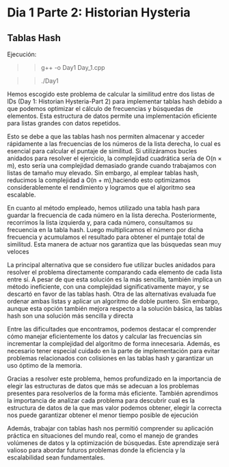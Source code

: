 # Dia 1 Parte 2: Historian Hysteria  
## Tablas Hash  
Ejecución: 

>>g++ -o Day1 Day_1.cpp

>>./Day1

Hemos escogido este problema de calcular la similitud entre dos listas de IDs (Day 1: Historian Hysteria-Part 2) para implementar tablas hash debido a que podemos optimizar el cálculo de frecuencias y búsquedas de elementos. Esta estructura de datos permite una implementación eficiente para listas grandes con datos repetidos.

Esto se debe a que las tablas hash nos permiten almacenar y acceder rápidamente a las frecuencias de los números de la lista derecha, lo cual es esencial para calcular el puntaje de similitud. Si utilizáramos bucles anidados para resolver el ejercicio, la complejidad cuadrática sería de O(n × m), esto sería una complejidad demasiado grande cuando trabajamos con listas de tamaño muy elevado. Sin embargo, al emplear tablas hash, reducimos la complejidad a O(n + m),haciendo esto optimizamos considerablemente el rendimiento y logramos que el algoritmo sea escalable.

En cuanto al método empleado, hemos utilizado una tabla hash para guardar la frecuencia de cada número en la lista derecha. Posteriormente, recorrimos la lista izquierda y, para cada número, consultamos su frecuencia en la tabla hash. Luego multiplicamos el número por dicha frecuencia y acumulamos el resultado para obtener el puntaje total de similitud. Esta manera de actuar nos garantiza que las búsquedas sean muy veloces

La principal alternativa que se considero fue utilizar bucles anidados para resolver el problema directamente comparando cada elemento de cada lista entre sí. A pesar de que esta solución es la más sencilla, también implica un método ineficiente, con una complejidad significativamente mayor, y se descartó en favor de las tablas hash. Otra de las alternativas evaluada fue ordenar ambas listas y aplicar un algoritmo de doble puntero. Sin embargo, aunque esta opción también mejora respecto a la solución básica, las tablas hash son una solución más sencilla y directa

Entre las dificultades que encontramos, podemos destacar el comprender cómo manejar eficientemente los datos y calcular las frecuencias sin incrementar la complejidad del algoritmo de forma innecesaria. Además, es necesario tener especial cuidado en la parte de implementación para evitar problemas relacionados con colisiones en las tablas hash y garantizar un uso óptimo de la memoria.

Gracias a resolver este problema, hemos profundizado en la importancia de elegir las estructuras de datos que más se adecuan a los problemas presentes para resolverlos de la forma más eficiente. También aprendimos la importancia de analizar cada problema para descubrir cual es la estructura de datos de la que mas valor podemos obtener, elegir la correcta nos puede garantizar obtener el menor tiempo posible de ejecución

Además, trabajar con tablas hash nos permitió comprender su aplicación práctica en situaciones del mundo real, como el manejo de grandes volúmenes de datos y la optimización de búsquedas. Este aprendizaje será valioso para abordar futuros problemas donde la eficiencia y la escalabilidad sean fundamentales.	
